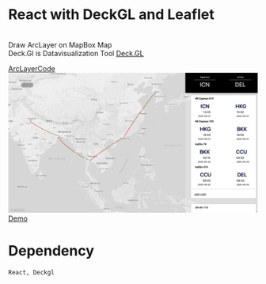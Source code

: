 # React with DeckGL and Leaflet

<br>Draw ArcLayer on MapBox Map</br>
Deck.Gl is Datavisualization Tool [Deck.GL](https://deck.gl)


[ArcLayerCode](src/component/deckgl/ArcLayer.js)
<img src="image/testcase.png"/>
[Demo](https://94rising.xyz/flights)
# Dependency
```
React, Deckgl
```